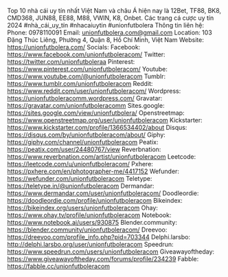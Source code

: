 Top 10 nhà cái uy tín nhất Việt Nam và châu Á hiện nay là 12Bet, TF88, BK8, CMD368, JUN88, EE88, M88, VWIN, K8, Onbet. Các trang cá cược uy tín 2024
#nhà_cái_uy_tín #nhacaiuytin #unionfutbolera
Thông tin liên hệ:
Phone: 0978110091
Email: unionfutbolera.com@gmail.com
Location: 103 Đặng Thúc Liêng, Phường 4, Quận 8, Hồ Chí Minh, Việt Nam
Website: <a href="https://unionfutbolera.com/">https://unionfutbolera.com/</a>
Socials:
Facebook: <a href="https://www.facebook.com/unionfutboleracom/">https://www.facebook.com/unionfutboleracom/</a>
Twitter: <a href="https://twitter.com/unionfutboleraa">https://twitter.com/unionfutboleraa</a>
Pinterest: <a href="https://www.pinterest.com/unionfutboleracom/">https://www.pinterest.com/unionfutboleracom/</a>
Youtube: <a href="https://www.youtube.com/@unionfutboleracom">https://www.youtube.com/@unionfutboleracom</a>
Tumblr: <a href="https://www.tumblr.com/unionfutboleracom">https://www.tumblr.com/unionfutboleracom</a>
Reddit: <a href="https://www.reddit.com/user/unionfutboleracom/">https://www.reddit.com/user/unionfutboleracom/</a>
Wordpress: <a href="https://unionfutboleracomm.wordpress.com/">https://unionfutboleracomm.wordpress.com/</a>
Gravatar: <a href="https://gravatar.com/unionfutboleracomm">https://gravatar.com/unionfutboleracomm</a>
Sites.google: <a href="https://sites.google.com/view/unionfutbolera/">https://sites.google.com/view/unionfutbolera/</a>
Openstreetmap: <a href="https://www.openstreetmap.org/user/unionfutboleracom">https://www.openstreetmap.org/user/unionfutboleracom</a>
Kickstarter: <a href="https://www.kickstarter.com/profile/1366534402/about">https://www.kickstarter.com/profile/1366534402/about</a>
Disqus: <a href="https://disqus.com/by/unionfutboleracom/about/">https://disqus.com/by/unionfutboleracom/about/</a>
Giphy: <a href="https://giphy.com/channel/unionfutboleracom">https://giphy.com/channel/unionfutboleracom</a>
Peatix: <a href="https://peatix.com/user/24480767/view">https://peatix.com/user/24480767/view</a>
Reverbnation: <a href="https://www.reverbnation.com/artist/unionfutboleracom">https://www.reverbnation.com/artist/unionfutboleracom</a>
Leetcode: <a href="https://leetcode.com/u/unionfutboleracom/">https://leetcode.com/u/unionfutboleracom/</a>
Pxhere: <a href="https://pxhere.com/en/photographer-me/4417152">https://pxhere.com/en/photographer-me/4417152</a>
Wefunder: <a href="https://wefunder.com/unionfutboleracom">https://wefunder.com/unionfutboleracom</a>
Teletype: <a href="https://teletype.in/@unionfutboleracom">https://teletype.in/@unionfutboleracom</a>
Dermandar: <a href="https://www.dermandar.com/user/unionfutboleracom/">https://www.dermandar.com/user/unionfutboleracom/</a>
Doodleordie: <a href="https://doodleordie.com/profile/unionfutboleracom">https://doodleordie.com/profile/unionfutboleracom</a>
Bikeindex: <a href="https://bikeindex.org/users/unionfutboleracom">https://bikeindex.org/users/unionfutboleracom</a>
Ohay: <a href="https://www.ohay.tv/profile/unionfutboleracom">https://www.ohay.tv/profile/unionfutboleracom</a>
Notebook: <a href="https://www.notebook.ai/users/930875">https://www.notebook.ai/users/930875</a>
Blender.community: <a href="https://blender.community/unionfutboleracom/">https://blender.community/unionfutboleracom/</a>
Dreevoo: <a href="https://dreevoo.com/profile_info.php?pid=703344">https://dreevoo.com/profile_info.php?pid=703344</a>
Delphi.larsbo: <a href="http://delphi.larsbo.org/user/unionfutboleracom">http://delphi.larsbo.org/user/unionfutboleracom</a>
Speedrun: <a href="https://www.speedrun.com/users/unionfutboleracom">https://www.speedrun.com/users/unionfutboleracom</a>
Giveawayoftheday: <a href="https://www.giveawayoftheday.com/forums/profile/234239">https://www.giveawayoftheday.com/forums/profile/234239</a>
Fabble: <a href="https://fabble.cc/unionfutboleracom">https://fabble.cc/unionfutboleracom</a>